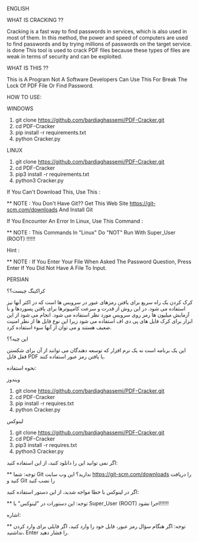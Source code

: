 ENGLISH 

WHAT IS CRACKING ??

Cracking is a fast way to find passwords in services, which is also used in most of them. In this method, the power and speed of computers are used to find passwords and by trying millions of passwords on the target service. is done
This tool is used to crack PDF files because these types of files are weak in terms of security and can be exploited.

WHAT IS THIS ??

This is A Program Not A Software Developers Can Use This For Break The Lock Of PDF File Or Find Password.

HOW TO USE:

WINDOWS
1. git clone https://github.com/bardiaghassemi/PDF-Cracker.git
2. cd PDF-Cracker
3. pip install -r requirements.txt
4. python Cracker.py

LINUX
1. git clone https://github.com/bardiaghassemi/PDF-Cracker.git
2. cd PDF-Cracker
3. pip3 install -r requirements.txt
4. python3 Cracker.py

If You Can't Download This, Use This :

** NOTE : You Don't Have Git?? Get This Web Site https://git-scm.com/downloads And Install Git

If You Encounter An Error In Linux, Use This Command : 

** NOTE : This Commands In "Linux" Do "NOT" Run With Super_User (ROOT) !!!!!!

Hint :

** NOTE : If You Enter Your File When Asked The Password Question, Press Enter If You Did Not Have A File To Input.

PERSIAN

کراکینگ چیست؟؟

کرک کردن یک راه سریع برای یافتن رمزهای عبور در سرویس ها است که در اکثر آنها نیز استفاده می شود. در این روش از قدرت و سرعت کامپیوترها برای یافتن پسوردها و با آزمایش میلیون ها رمز روی سرویس مورد نظر استفاده می شود. انجام می شود
از این ابزار برای کرک فایل های پی دی اف استفاده می شود زیرا این نوع فایل ها از نظر امنیت ضعیف هستند و می توان از آنها سوء استفاده کرد.

این چیه؟؟

این یک برنامه است نه یک نرم افزار که توسعه دهندگان می توانند از آن برای شکستن قفل فایل PDF یا یافتن رمز عبور استفاده کنند.

نحوه استفاده:

ویندوز
1. git clone https://github.com/bardiaghassemi/PDF-Cracker.git
2. cd PDF-Cracker
3. pip install -r requires.txt
4. python Cracker.py

لینوکس
1. git clone https://github.com/bardiaghassemi/PDF-Cracker.git
2. cd PDF-Cracker
3. pip3 install -r requires.txt
4. python3 Cracker.py

اگر نمی توانید این را دانلود کنید، از این استفاده کنید:

** توجه: شما Git ندارید؟ این وب سایت https://git-scm.com/downloads را دریافت کنید و Git را نصب کنید

اگر در لینوکس با خطا مواجه شدید، از این دستور استفاده کنید:

** توجه: این دستورات در "لینوکس" با Super_User (ROOT) اجرا نشود!!!!!!

اشاره:

** توجه: اگر هنگام سؤال رمز عبور، فایل خود را وارد کنید، اگر فایلی برای وارد کردن نداشتید، Enter را فشار دهید.

